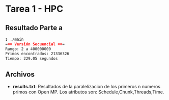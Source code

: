 # Tarea 1 - HPC
## Resultado Parte a
```markdown
❯ ./main
=== Versión Secuencial ===
Rango: 2 a 400000000
Primos encontrados: 21336326
Tiempo: 229.05 segundos
```

## Archivos
* **results.txt**: Resultados de la paralelizacion de los primeros n numeros primos con Open MP. Los atributos son: Schedule,Chunk,Threads,Time. 

